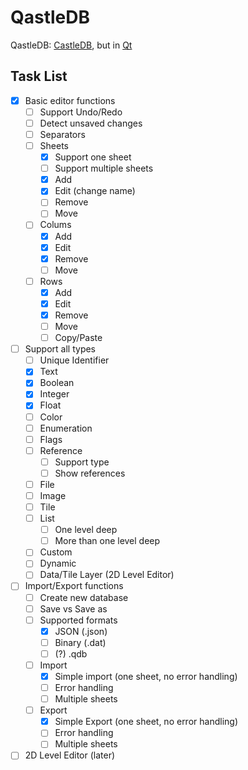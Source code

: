 # QastleDB
 QastleDB: [CastleDB](https://github.com/ncannasse/castle), but in [Qt](https://www.qt.io/)

## Task List
- [x] Basic editor functions
  - [ ] Support Undo/Redo
  - [ ] Detect unsaved changes
  - [ ] Separators
  - [ ] Sheets
    - [x] Support one sheet
    - [ ] Support multiple sheets
    - [x] Add
    - [x] Edit (change name)
    - [ ] Remove
    - [ ] Move
  - [ ] Colums
    - [x] Add
    - [x] Edit
    - [x] Remove
    - [ ] Move
  - [ ] Rows
    - [x] Add
    - [x] Edit
    - [x] Remove
    - [ ] Move
    - [ ] Copy/Paste
- [ ] Support all types
  - [ ] Unique Identifier
  - [x] Text
  - [x] Boolean
  - [x] Integer
  - [x] Float
  - [ ] Color
  - [ ] Enumeration
  - [ ] Flags
  - [ ] Reference
    - [ ] Support type
    - [ ] Show references
  - [ ] File
  - [ ] Image
  - [ ] Tile
  - [ ] List
    - [ ] One level deep
    - [ ] More than one level deep
  - [ ] Custom
  - [ ] Dynamic
  - [ ] Data/Tile Layer (2D Level Editor)
- [ ] Import/Export functions
  - [ ] Create new database
  - [ ] Save vs Save as
  - [ ] Supported formats
    - [x] JSON (.json)
    - [ ] Binary (.dat)
    - [ ] \(?) .qdb
  - [ ] Import
    - [x] Simple import (one sheet, no error handling)
    - [ ] Error handling
    - [ ] Multiple sheets
  - [ ] Export
    - [x] Simple Export (one sheet, no error handling)
    - [ ] Error handling
    - [ ] Multiple sheets
- [ ] 2D Level Editor (later)
